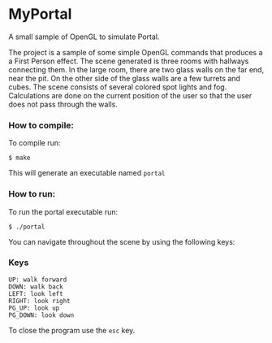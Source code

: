 MyPortal
========

A small sample of OpenGL to simulate Portal.

The project is a sample of some simple OpenGL commands that produces a a First 
Person effect. The scene generated is three rooms with hallways connecting them. 
In the large room, there are two glass walls on the far end, near the pit. On 
the other side of the glass walls are a few turrets and cubes. The scene consists 
of several colored spot lights and fog. Calculations are done on the current 
position of the user so that the user does not pass through the walls.

### How to compile:

To compile run:

    $ make

This will generate an executable named ```portal```

### How to run:

To run the portal executable run:

    $ ./portal

You can navigate throughout the scene by using the following keys:

### Keys

    UP: walk forward
    DOWN: walk back
    LEFT: look left
    RIGHT: look right
    PG_UP: look up
    PG_DOWN: look down

To close the program use the ```esc``` key.

